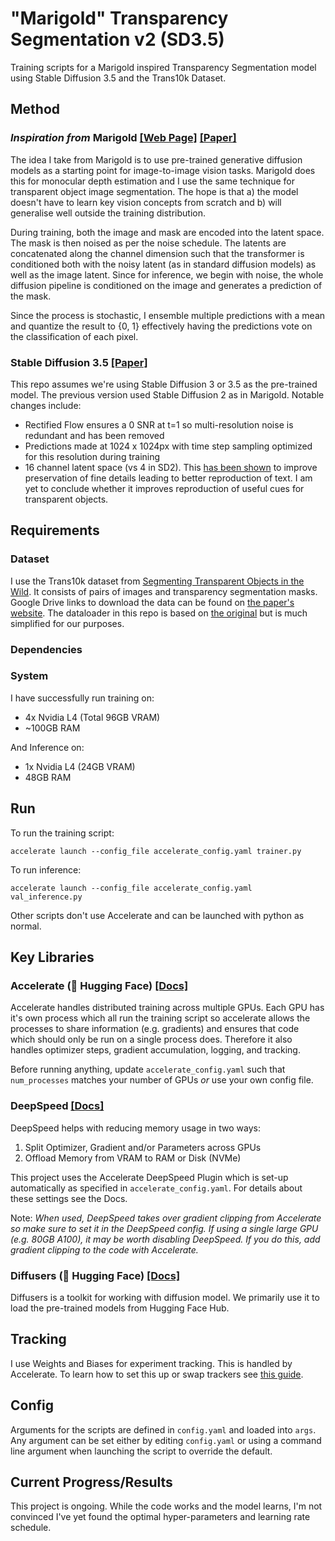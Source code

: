 # "Marigold" Transparency Segmentation v2 (SD3.5)

Training scripts for a Marigold inspired Transparency Segmentation model using Stable Diffusion 3.5 and the Trans10k Dataset.

## Method

### *Inspiration from* Marigold  [[Web Page]](https://marigoldmonodepth.github.io/) [[Paper]](https://arxiv.org/abs/2312.02145)

The idea I take from Marigold is to use pre-trained generative diffusion models as a starting point for image-to-image vision tasks. Marigold does this for monocular depth estimation and I use the same technique for transparent object image segmentation. The hope is that a) the model doesn't have to learn key vision concepts from scratch and b) will generalise well outside the training distribution.

During training, both the image and mask are encoded into the latent space. The mask is then noised as per the noise schedule. The latents are concatenated along the channel dimension such that the transformer is conditioned both with the noisy latent (as in standard diffusion models) as well as the image latent. Since for inference, we begin with noise, the whole diffusion pipeline is conditioned on the image and generates a prediction of the mask.

Since the process is stochastic, I ensemble multiple predictions with a mean and quantize the result to {0, 1} effectively having the predictions vote on the classification of each pixel.

### Stable Diffusion 3.5 [[Paper]](https://arxiv.org/abs/2403.03206)

This repo assumes we're using Stable Diffusion 3 or 3.5 as the pre-trained model.
The previous version used Stable Diffusion 2 as in Marigold. Notable changes include:
- Rectified Flow ensures a 0 SNR at t=1 so multi-resolution noise is redundant and has been removed
- Predictions made at 1024 x 1024px with time step sampling optimized for this resolution during training
- 16 channel latent space (vs 4 in SD2). This [has been shown](https://arxiv.org/pdf/2309.15807) to improve preservation of fine details leading to better reproduction of text. I am yet to conclude whether it improves reproduction of useful cues for transparent objects.


## Requirements 

### Dataset
I use the Trans10k dataset from [Segmenting Transparent Objects in the Wild](https://arxiv.org/abs/2003.13948).
It consists of pairs of images and transparency segmentation masks.
Google Drive links to download the data can be found on [the paper's website](https://xieenze.github.io/projects/TransLAB/TransLAB.html).
The dataloader in this repo is based on [the original](https://github.com/xieenze/Segment_Transparent_Objects) but is much simplified for our purposes.

### Dependencies


### System

I have successfully run training on:
- 4x Nvidia L4 (Total 96GB VRAM)
- ~100GB RAM

And Inference on:
- 1x Nvidia L4 (24GB VRAM)
- 48GB RAM

## Run

To run the training script:
```
accelerate launch --config_file accelerate_config.yaml trainer.py
```

To run inference:
```
accelerate launch --config_file accelerate_config.yaml val_inference.py
```

Other scripts don't use Accelerate and can be launched with python as normal.

## Key Libraries

### Accelerate (🤗 Hugging Face) [[Docs]](https://huggingface.co/docs/accelerate/en/index)
Accelerate handles distributed training across multiple GPUs.
Each GPU has it's own process which all run the training script so accelerate allows the processes to share information (e.g. gradients) and ensures that code which should only be run on a single process does.
Therefore it also handles optimizer steps, gradient accumulation, logging, and tracking.

Before running anything, update `accelerate_config.yaml` such that `num_processes` matches your number of GPUs *or* use your own config file.


### DeepSpeed [[Docs]](https://huggingface.co/docs/accelerate/en/usage_guides/deepspeed)
DeepSpeed helps with reducing memory usage in two ways:
1. Split Optimizer, Gradient and/or Parameters across GPUs
2. Offload Memory from VRAM to RAM or Disk (NVMe)

This project uses the Accelerate DeepSpeed Plugin which is set-up automatically as specified in `accelerate_config.yaml`. For details about these settings see the Docs.

Note: *When used, DeepSpeed takes over gradient clipping from Accelerate so make sure to set it in the DeepSpeed config. If using a single large GPU (e.g. 80GB A100), it may be worth disabling DeepSpeed. If you do this, add gradient clipping to the code with Accelerate.*


### Diffusers (🤗 Hugging Face) [[Docs]](https://huggingface.co/docs/diffusers/index)
Diffusers is a toolkit for working with diffusion model. 
We primarily use it to load the pre-trained models from Hugging Face Hub.

## Tracking
I use Weights and Biases for experiment tracking. This is handled by Accelerate.
To learn how to set this up or swap trackers see [this guide](https://huggingface.co/docs/accelerate/en/usage_guides/tracking).

## Config
Arguments for the scripts are defined in `config.yaml` and loaded into `args`.
Any argument can be set either by editing `config.yaml` or using a command line argument when launching the script to override the default.


## Current Progress/Results
This project is ongoing. While the code works and the model learns, I'm not convinced I've yet found the optimal hyper-parameters and learning rate schedule.

